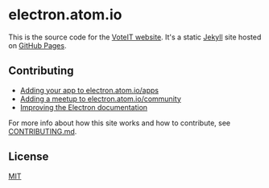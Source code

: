 # electron.atom.io

This is the source code for the [VoteIT website](http://voteit.github.io). It's a static [Jekyll](https://jekyllrb.com) site hosted on [GitHub Pages](https://pages.github.com).

## Contributing

- [Adding your app to electron.atom.io/apps](https://github.com/electron/electron-apps#adding-your-app)
- [Adding a meetup to electron.atom.io/community](CONTRIBUTING.md#meetups)
- [Improving the Electron documentation](CONTRIBUTING.md#documentation)

For more info about how this site works and how to contribute, see [CONTRIBUTING.md](CONTRIBUTING.md).

## License

[MIT](LICENSE.md)
